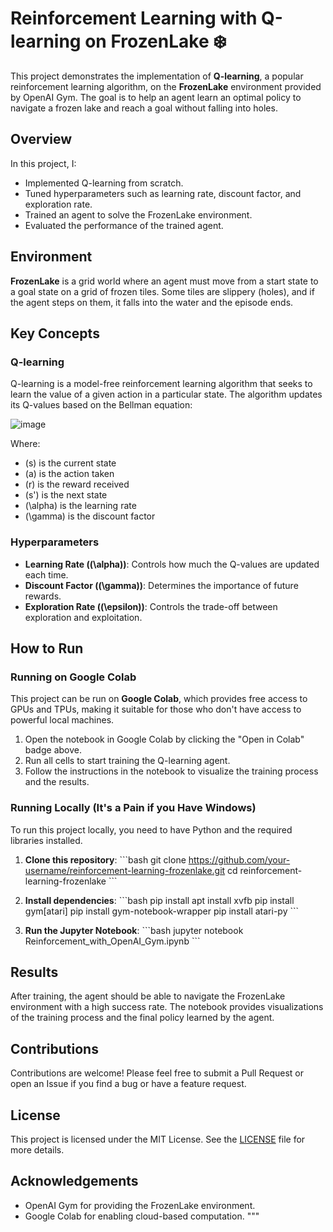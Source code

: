 # Reinforcement Learning with Q-learning on FrozenLake ❄️

This project demonstrates the implementation of **Q-learning**, a popular reinforcement learning algorithm, on the **FrozenLake** environment provided by OpenAI Gym. The goal is to help an agent learn an optimal policy to navigate a frozen lake and reach a goal without falling into holes.

## Overview

In this project, I:
- Implemented Q-learning from scratch.
- Tuned hyperparameters such as learning rate, discount factor, and exploration rate.
- Trained an agent to solve the FrozenLake environment.
- Evaluated the performance of the trained agent.

## Environment

**FrozenLake** is a grid world where an agent must move from a start state to a goal state on a grid of frozen tiles. Some tiles are slippery (holes), and if the agent steps on them, it falls into the water and the episode ends.

## Key Concepts

### Q-learning

Q-learning is a model-free reinforcement learning algorithm that seeks to learn the value of a given action in a particular state. The algorithm updates its Q-values based on the Bellman equation:

![image](https://github.com/user-attachments/assets/6fde6f92-a0b7-4921-819a-16f52d7135c5)


Where:
- \(s\) is the current state
- \(a\) is the action taken
- \(r\) is the reward received
- \(s'\) is the next state
- \(\alpha\) is the learning rate
- \(\gamma\) is the discount factor

### Hyperparameters

- **Learning Rate (\(\alpha\))**: Controls how much the Q-values are updated each time.
- **Discount Factor (\(\gamma\))**: Determines the importance of future rewards.
- **Exploration Rate (\(\epsilon\))**: Controls the trade-off between exploration and exploitation.

## How to Run

### Running on Google Colab

This project can be run on **Google Colab**, which provides free access to GPUs and TPUs, making it suitable for those who don't have access to powerful local machines.

1. Open the notebook in Google Colab by clicking the "Open in Colab" badge above.
2. Run all cells to start training the Q-learning agent.
3. Follow the instructions in the notebook to visualize the training process and the results.

### Running Locally (It's a Pain if you Have Windows)

To run this project locally, you need to have Python and the required libraries installed.

1. **Clone this repository**:
    \`\`\`bash
    git clone https://github.com/your-username/reinforcement-learning-frozenlake.git
    cd reinforcement-learning-frozenlake
    \`\`\`

2. **Install dependencies**:
    \`\`\`bash
    pip install apt install xvfb
    pip install gym[atari]
    pip install gym-notebook-wrapper
    pip install atari-py
    \`\`\`

3. **Run the Jupyter Notebook**:
    \`\`\`bash
    jupyter notebook Reinforcement_with_OpenAI_Gym.ipynb
    \`\`\`

## Results

After training, the agent should be able to navigate the FrozenLake environment with a high success rate. The notebook provides visualizations of the training process and the final policy learned by the agent.

## Contributions

Contributions are welcome! Please feel free to submit a Pull Request or open an Issue if you find a bug or have a feature request.

## License

This project is licensed under the MIT License. See the [LICENSE](LICENSE) file for more details.

## Acknowledgements

- OpenAI Gym for providing the FrozenLake environment.
- Google Colab for enabling cloud-based computation.
"""
